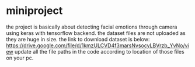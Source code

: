 # miniproject
the project is basically about detecting facial emotions through camera using keras with tensorflow backend. 
the dataset files are not uploaded as they are huge in size.
the link to download dataset is below:
https://drive.google.com/file/d/1kmzULCVD4f3marsNvsocyLBVrzb_YvNo/view
update all the file paths in the code according to location of those files on your pc.
